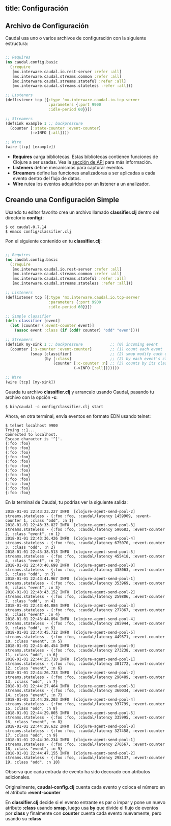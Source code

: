 title: Configuración
---

## Archivo de Configuración

Caudal usa uno o varios archivos de configuración con la siguiente estructura:
```clojure config/caudal-config.clj

;; Requires
(ns caudal.config.basic
  (:require
   [mx.interware.caudal.io.rest-server :refer :all]
   [mx.interware.caudal.streams.common :refer :all]
   [mx.interware.caudal.streams.stateful :refer :all]
   [mx.interware.caudal.streams.stateless :refer :all]))

;; Listeners
(deflistener tcp [{:type 'mx.interware.caudal.io.tcp-server
                   :parameters {:port 9900
                   :idle-period 60}}])

;; Streamers
(defsink example 1 ;; backpressure
  (counter [:state-counter :event-counter]
           (->INFO [:all])))

;; Wire
(wire [tcp] [example])
```

* **Requires** carga bibliotecas. Estas bibliotecas contienen funciones de Clojure a ser usadas. Vea la [sección de API](https://interwaremx.github.io/caudal.docs/api) para más información.
* **Listeners** define mecanismos para capturar eventos.
* **Streamers** define las funciones analizadoras a ser aplicadas a cada evento dentro del flujo de datos.
* **Wire** rutea los eventos adquiridos por un listener a un analizador.

## Creando una Configuración Simple
Usando tu editor favorito crea un archivo llamado **classifier.clj** dentro del directorio **config/**:
```
$ cd caudal-0.7.14
$ emacs config/classifier.clj
```

Pon el siguiente contenido en tu **classifier.clj**:
```clojure config/clasiffier.clj

;; Requires
(ns caudal.config.basic
  (:require
   [mx.interware.caudal.io.rest-server :refer :all]
   [mx.interware.caudal.streams.common :refer :all]
   [mx.interware.caudal.streams.stateful :refer :all]
   [mx.interware.caudal.streams.stateless :refer :all]))

;; Listeners
(deflistener tcp [{:type 'mx.interware.caudal.io.tcp-server
                   :parameters {:port 9900
                   :idle-period 60}}])

;; Simple classifier
(defn classifier [event]
  (let [counter (:event-counter event)]
    (assoc event :class (if (odd? counter) "odd" "even"))))

;; Streamers
(defsink my-sink 1 ;; backpressure            ;; (0) incoming event
  (counter [:s-counter :event-counter]        ;; (1) count each event
           (smap [classifier]                 ;; (2) smap modify each event using classifier function
                 (by [:class]                 ;; (2) by each event's class
                     (counter [:c-counter :n] ;; (3) counts by its class
                              (->INFO [:all]))))))

;; Wire
(wire [tcp] [my-sink])
```

Guarda tu archivo **classifier.clj** y arrancalo usando Caudal, pasando tu archivo con la opción **-c**:
```
$ bin/caudal -c config/classifier.clj start
```
Ahora, en otra terminal, envía eventos en formato EDN usando telnet:
```
$ telnet localhost 9900
Trying ::1...
Connected to localhost.
Escape character is '^]'.
{:foo :foo}
{:foo :foo}
{:foo :foo}
{:foo :foo}
{:foo :foo}
{:foo :foo}
{:foo :foo}
{:foo :foo}
{:foo :foo}
{:foo :foo}
{:foo :foo}
{:foo :foo}
```

En la terminal de Caudal, tu podrías ver la siguiente salida:
```
2018-01-01 22:43:23.227 INFO  [clojure-agent-send-pool-2] streams.stateless - {:foo :foo, :caudal/latency 1459909, :event-counter 1, :class "odd", :n 1}
2018-01-01 22:43:33.827 INFO  [clojure-agent-send-pool-3] streams.stateless - {:foo :foo, :caudal/latency 590683, :event-counter 2, :class "event", :n 1}
2018-01-01 22:43:36.426 INFO  [clojure-agent-send-pool-4] streams.stateless - {:foo :foo, :caudal/latency 675070, :event-counter 3, :class "odd", :n 2}
2018-01-01 22:43:38.513 INFO  [clojure-agent-send-pool-5] streams.stateless - {:foo :foo, :caudal/latency 455418, :event-counter 4, :class "event", :n 2}
2018-01-01 22:43:40.698 INFO  [clojure-agent-send-pool-0] streams.stateless - {:foo :foo, :caudal/latency 438063, :event-counter 5, :class "odd", :n 3}
2018-01-01 22:43:41.967 INFO  [clojure-agent-send-pool-1] streams.stateless - {:foo :foo, :caudal/latency 353969, :event-counter 6, :class "event", :n 3}
2018-01-01 22:43:43.152 INFO  [clojure-agent-send-pool-2] streams.stateless - {:foo :foo, :caudal/latency 259806, :event-counter 7, :class "odd", :n 4}
2018-01-01 22:43:44.084 INFO  [clojure-agent-send-pool-3] streams.stateless - {:foo :foo, :caudal/latency 277867, :event-counter 8, :class "event", :n 4}
2018-01-01 22:43:44.894 INFO  [clojure-agent-send-pool-4] streams.stateless - {:foo :foo, :caudal/latency 285944, :event-counter 9, :class "odd", :n 5}
2018-01-01 22:43:45.712 INFO  [clojure-agent-send-pool-5] streams.stateless - {:foo :foo, :caudal/latency 449371, :event-counter 10, :class "event", :n 5}
2018-01-01 22:43:46.454 INFO  [clojure-agent-send-pool-0] streams.stateless - {:foo :foo, :caudal/latency 273238, :event-counter 11, :class "odd", :n 6}
2018-01-01 22:44:25.710 INFO  [clojure-agent-send-pool-1] streams.stateless - {:foo :foo, :caudal/latency 381772, :event-counter 12, :class "event", :n 6}
2018-01-01 22:44:26.733 INFO  [clojure-agent-send-pool-2] streams.stateless - {:foo :foo, :caudal/latency 290489, :event-counter 13, :class "odd", :n 7}
2018-01-01 22:44:27.464 INFO  [clojure-agent-send-pool-3] streams.stateless - {:foo :foo, :caudal/latency 360034, :event-counter 14, :class "event", :n 7}
2018-01-01 22:44:28.203 INFO  [clojure-agent-send-pool-4] streams.stateless - {:foo :foo, :caudal/latency 337799, :event-counter 15, :class "odd", :n 8}
2018-01-01 22:44:29.005 INFO  [clojure-agent-send-pool-5] streams.stateless - {:foo :foo, :caudal/latency 335995, :event-counter 16, :class "event", :n 8}
2018-01-01 22:44:29.632 INFO  [clojure-agent-send-pool-0] streams.stateless - {:foo :foo, :caudal/latency 327458, :event-counter 17, :class "odd", :n 9}
2018-01-01 22:44:30.234 INFO  [clojure-agent-send-pool-1] streams.stateless - {:foo :foo, :caudal/latency 276567, :event-counter 18, :class "event", :n 9}
2018-01-01 22:44:47.155 INFO  [clojure-agent-send-pool-2] streams.stateless - {:foo :foo, :caudal/latency 298137, :event-counter 19, :class "odd", :n 10}
```

Observa que cada entrada de evento ha sido decorado con atributos adicionales.

Originalmente, **caudal-config.clj** cuenta cada evento y coloca el número en el atributo **:event-counter** 

En **classifier.clj** decide si el evento entrante es par o impar y pone un nuevo atributo **:class** usando **smap**, luego usa **by** que divide el flujo de eventos por **class** y finalmente con **counter** cuenta cada evento nuevamente, pero usando su **:class**



